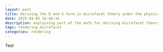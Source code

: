 ```yaml
---
layout: post
title: Deriving the D and G term in microfacet theory under the physical assumption
date: 2025-04-05 16:40:16
description: explaining part of the math for deriving microfacet theory
tags: rendering microfacet
categories: rendering
---
```


Test